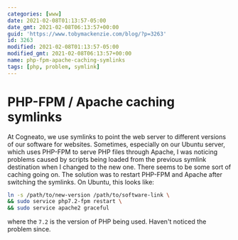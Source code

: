 ```yaml
---
categories: [www]
date: 2021-02-08T01:13:57-05:00
date_gmt: 2021-02-08T06:13:57+00:00
guid: 'https://www.tobymackenzie.com/blog/?p=3263'
id: 3263
modified: 2021-02-08T01:13:57-05:00
modified_gmt: 2021-02-08T06:13:57+00:00
name: php-fpm-apache-caching-symlinks
tags: [php, problem, symlink]
---
```


PHP-FPM / Apache caching symlinks
=================================

At Cogneato, we use symlinks to point the web server to different versions of our software for websites.  Sometimes, especially on our Ubuntu server, which uses PHP-FPM to serve PHP files through Apache, I was noticing problems caused by scripts being loaded from the previous symlink destination when I changed to the new one.  There seems to be some sort of caching going on.  The solution was to restart PHP-FPM and Apache after switching the symlinks.  On Ubuntu, this looks like: 

``` sh
ln -s /path/to/new-version /path/to/software-link \
&& sudo service php7.2-fpm restart \
&& sudo service apache2 graceful
```

where the `7.2` is the version of PHP being used.  Haven't noticed the problem since.
